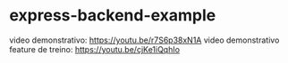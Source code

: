 # express-backend-example
video demonstrativo: https://youtu.be/r7S6p38xN1A
video demonstrativo feature de treino: https://youtu.be/cjKe1iQqhIo

